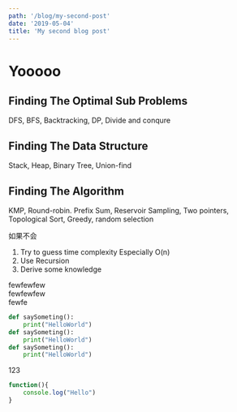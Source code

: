 ```yaml
---
path: '/blog/my-second-post'
date: '2019-05-04'
title: 'My second blog post'
---
```


# Yooooo

## Finding The Optimal Sub Problems

DFS, BFS, Backtracking, DP, Divide and conqure

## Finding The Data Structure

Stack, Heap, Binary Tree, Union-find

## Finding The Algorithm

KMP, Round-robin. Prefix Sum, Reservoir Sampling, Two pointers, Topological Sort, Greedy, random selection

如果不会

1. Try to guess time complexity
   Especially O(n)
2. Use Recursion
3. Derive some knowledge

fewfewfew \
fewfewfew \
fewfe

```python
def saySometing():
    print("HelloWorld")
def saySometing():
    print("HelloWorld")
def saySometing():
    print("HelloWorld")
```

123

```javascript
function(){
    console.log("Hello")
}
```
